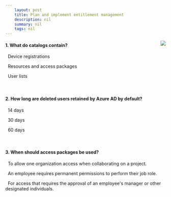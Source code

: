 ```yaml
---
    layout: post
    title: Plan and implement entitlement management 
    description: nil
    summary: nil
    tags: nil
---
```



 <a target="_blank" href="https://docs.microsoft.com/en-us/learn/modules/plan-implement-entitlement-management/7-knowledge-check/"><i class="fas fa-external-link-alt"></i> </a>
 <img align="right" src="https://docs.microsoft.com/en-us/learn/achievements/plan-and-implement-entitlement-management.svg">
####  1. What do catalogs contain?


<i class='far fa-square'></i> &nbsp;&nbsp;Device registrations

<i class='fas fa-check-square' style='color: Dodgerblue;'></i> &nbsp;&nbsp;Resources and access packages

<i class='far fa-square'></i> &nbsp;&nbsp;User lists
<br />
<br />
<br />

####  2. How long are deleted users retained by Azure AD by default?


<i class='far fa-square'></i> &nbsp;&nbsp;14 days

<i class='fas fa-check-square' style='color: Dodgerblue;'></i> &nbsp;&nbsp;30 days

<i class='far fa-square'></i> &nbsp;&nbsp;60 days
<br />
<br />
<br />

####  3. When should access packages be used?


<i class='far fa-square'></i> &nbsp;&nbsp;To allow one organization access when collaborating on a project.

<i class='far fa-square'></i> &nbsp;&nbsp;An employee requires permanent permissions to perform their job role.

<i class='fas fa-check-square' style='color: Dodgerblue;'></i> &nbsp;&nbsp;For access that requires the approval of an employee's manager or other designated individuals.
<br />
<br />
<br />
